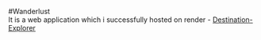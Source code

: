 #Wanderlust <br/>
It is a web application which i successfully hosted on render - <a href="https://wanderlust-jefw.onrender.com">Destination-Explorer</a>

